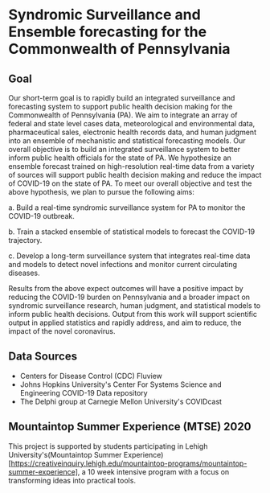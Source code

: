 # Syndromic Surveillance and Ensemble forecasting for the Commonwealth of Pennsylvania


## Goal
Our short-term goal is to rapidly build an integrated surveillance and forecasting system to support public health decision making for the Commonwealth of Pennsylvania (PA). We aim to integrate an array of federal and state level cases data, meteorological and environmental data, pharmaceutical sales, electronic health records data, and human judgment into an ensemble of mechanistic and statistical forecasting models. Our overall objective is to build an integrated surveillance system to better inform public health officials for the state of PA. We hypothesize an ensemble forecast trained on high-resolution real-time data from a variety of sources will support public health decision making and reduce the impact of COVID-19 on the state of PA. To meet our overall objective and test the above hypothesis, we plan to pursue the following aims:

a. Build a real-time syndromic surveillance system for PA to monitor the COVID-19 outbreak. 

b. Train a stacked ensemble of statistical models to forecast the COVID-19 trajectory. 

c. Develop a long-term surveillance system that integrates real-time data and models to detect novel infections and monitor current circulating diseases. 

Results from the above expect outcomes will have a positive impact by reducing the COVID-19 burden on Pennsylvania and a broader impact on syndromic surveillance research, human judgment, and statistical models to inform public health decisions. Output from this work will support scientific output in applied statistics and rapidly address, and aim to reduce, the impact of the novel coronavirus.


## Data Sources
* Centers for Disease Control (CDC) Fluview
* Johns Hopkins University's Center For Systems Science and Engineering COVID-19 Data repository
* The Delphi group at Carnegie Mellon University's COVIDcast

## Mountaintop Summer Experience (MTSE) 2020
This project is supported by students participating in Lehigh University's(Mountaintop Summer Experience)[https://creativeinquiry.lehigh.edu/mountaintop-programs/mountaintop-summer-experience], a 10 week intensive program with a focus on transforming ideas into practical tools. 
